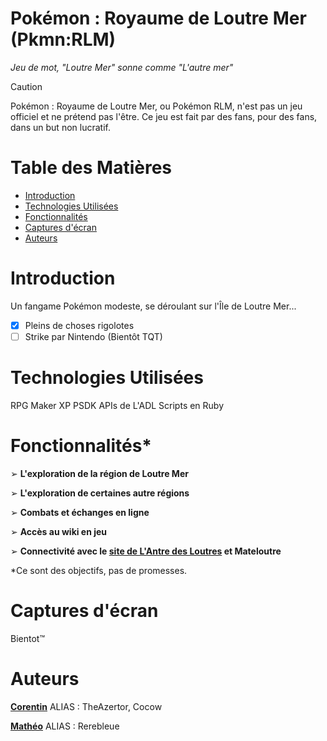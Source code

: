 # Pokémon : Royaume de Loutre Mer (Pkmn:RLM)

*Jeu de mot, "Loutre Mer" sonne comme "L'autre mer"*

> [!CAUTION]
> Pokémon : Royaume de Loutre Mer, ou Pokémon RLM, n'est pas un jeu officiel et ne prétend pas l'être. Ce jeu est fait par des fans, pour des fans, dans un but non lucratif.

# Table des Matières

- [Introduction](#introduction)
- [Technologies Utilisées](#technologies-utilisées)
- [Fonctionnalités](#fonctionnalités)
- [Captures d'écran](#captures-décran)
- [Auteurs](#auteurs)

# Introduction

Un fangame Pokémon modeste, se déroulant sur l'Île de Loutre Mer...
- [x] Pleins de choses rigolotes
- [ ] Strike par Nintendo (Bientôt TQT) 

# Technologies Utilisées

RPG Maker XP
PSDK
APIs de L'ADL
Scripts en Ruby

# Fonctionnalités*

➢ **L'exploration de la région de Loutre Mer**

➢ **L'exploration de certaines autre régions**

➢ **Combats et échanges en ligne**

➢ **Accès au wiki en jeu**

➢ **Connectivité avec le [site de L'Antre des Loutres](https://antredesloutres.fr) et Mateloutre**

*Ce sont des objectifs, pas de promesses.

# Captures d'écran

Bientot™

# Auteurs

[**Corentin**](https://github.com/Corentin-cott)
ALIAS : TheAzertor, Cocow

[**Mathéo**](https://github.com/matheo-1712)
ALIAS : Rerebleue
